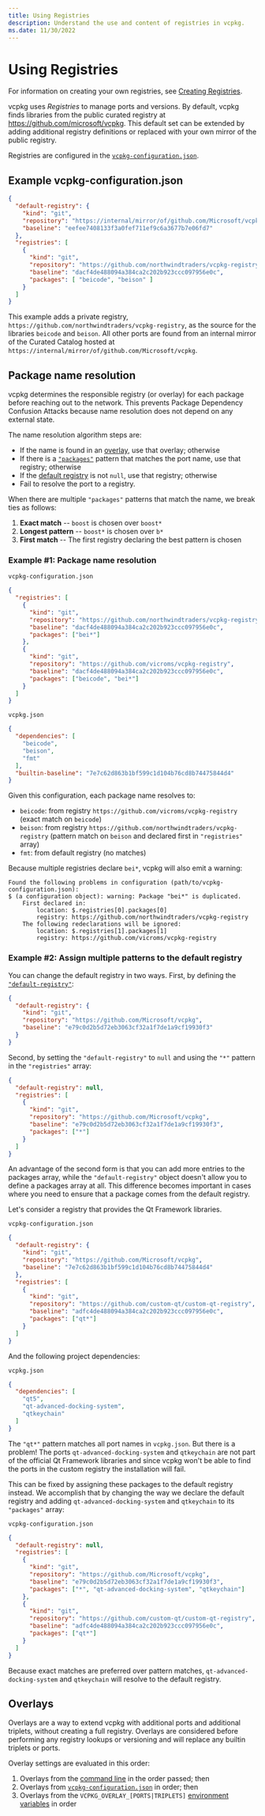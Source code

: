 ```yaml
---
title: Using Registries
description: Understand the use and content of registries in vcpkg.
ms.date: 11/30/2022
---
```

# Using Registries

For information on creating your own registries, see [Creating Registries](../users/registries.md).

vcpkg uses _Registries_ to manage ports and versions. By default, vcpkg finds libraries from the public curated registry at https://github.com/microsoft/vcpkg. This default set can be extended by adding additional registry definitions or replaced with your own mirror of the public registry.

Registries are configured in the [`vcpkg-configuration.json`](../reference/vcpkg-configuration-json.md).

## Example vcpkg-configuration.json

```json
{
  "default-registry": {
    "kind": "git",
    "repository": "https://internal/mirror/of/github.com/Microsoft/vcpkg",
    "baseline": "eefee7408133f3a0fef711ef9c6a3677b7e06fd7"
  },
  "registries": [
    {
      "kind": "git",
      "repository": "https://github.com/northwindtraders/vcpkg-registry",
      "baseline": "dacf4de488094a384ca2c202b923ccc097956e0c",
      "packages": [ "beicode", "beison" ]
    }
  ]
}
```
This example adds a private registry, `https://github.com/northwindtraders/vcpkg-registry`, as the source for the libraries `beicode` and `beison`. All other ports are found from an internal mirror of the Curated Catalog hosted at `https://internal/mirror/of/github.com/Microsoft/vcpkg`.

## Package name resolution

vcpkg determines the responsible registry (or overlay) for each package before reaching out to the network. This prevents Package Dependency Confusion Attacks because name resolution does not depend on any external state.

The name resolution algorithm steps are:

- If the name is found in an [overlay](#overlays), use that overlay; otherwise
- If there is a [`"packages"`](../reference/vcpkg-configuration-json.md#registry-packages) pattern that matches the port name, use that registry; otherwise
- If the [default registry](../reference/vcpkg-configuration-json.md#default-registry) is not `null`, use that registry; otherwise
- Fail to resolve the port to a registry.

When there are multiple `"packages"` patterns that match the name, we break ties as follows:
1. **Exact match** -- `boost` is chosen over `boost*`
2. **Longest pattern** -- `boost*` is chosen over `b*`
3. **First match** -- The first registry declaring the best pattern is chosen

### Example #1: Package name resolution

`vcpkg-configuration.json`
```json
{
  "registries": [
    {
      "kind": "git",
      "repository": "https://github.com/northwindtraders/vcpkg-registry",
      "baseline": "dacf4de488094a384ca2c202b923ccc097956e0c",
      "packages": ["bei*"]
    },
    {
      "kind": "git",
      "repository": "https://github.com/vicroms/vcpkg-registry",
      "baseline": "dacf4de488094a384ca2c202b923ccc097956e0c",
      "packages": ["beicode", "bei*"]
    }
  ]
}
```

`vcpkg.json`
```json
{
  "dependencies": [ 
    "beicode", 
    "beison",
    "fmt"
  ],
  "builtin-baseline": "7e7c62d863b1bf599c1d104b76cd8b74475844d4"
}
```

Given this configuration, each package name resolves to:

* `beicode`: from registry `https://github.com/vicroms/vcpkg-registry` (exact match on `beicode`)
* `beison`: from registry `https://github.com/northwindtraders/vcpkg-registry` (pattern match on `beison` and declared first in `"registries"` array)
* `fmt`: from default registry (no matches)

Because multiple registries declare `bei*`, vcpkg will also emit a warning:

```no-highlight
Found the following problems in configuration (path/to/vcpkg-configuration.json):
$ (a configuration object): warning: Package "bei*" is duplicated.
    First declared in:
        location: $.registries[0].packages[0]
        registry: https://github.com/northwindtraders/vcpkg-registry
    The following redeclarations will be ignored:
        location: $.registries[1].packages[1]
        registry: https://github.com/vicroms/vcpkg-registry
```

### Example #2: Assign multiple patterns to the default registry

You can change the default registry in two ways. First, by defining the [`"default-registry"`](../reference/vcpkg-configuration-json.md#default-registry):
```json
{
  "default-registry": {
    "kind": "git",
    "repository": "https://github.com/Microsoft/vcpkg",
    "baseline": "e79c0d2b5d72eb3063cf32a1f7de1a9cf19930f3"
  }
}
```

Second, by setting the `"default-registry"` to `null` and using the `"*"` pattern in the `"registries"` array:
```json
{
  "default-registry": null,
  "registries": [
    {
      "kind": "git",
      "repository": "https://github.com/Microsoft/vcpkg",
      "baseline": "e79c0d2b5d72eb3063cf32a1f7de1a9cf19930f3",
      "packages": ["*"]
    }
  ]
}
```

An advantage of the second form is that you can add more entries to the packages array, while the `"default-registry"` object doesn't allow you to define a packages array at all. This difference becomes important in cases where you need to ensure that a package comes from the default registry.

Let's consider a registry that provides the Qt Framework libraries.

`vcpkg-configuration.json`
```json
{
  "default-registry": {
    "kind": "git",
    "repository": "https://github.com/Microsoft/vcpkg",
    "baseline": "7e7c62d863b1bf599c1d104b76cd8b74475844d4"
  },
  "registries": [
    {
      "kind": "git",
      "repository": "https://github.com/custom-qt/custom-qt-registry",
      "baseline": "adfc4de488094a384ca2c202b923ccc097956e0c",
      "packages": ["qt*"]
    }
  ]
}
```

And the following project dependencies:

`vcpkg.json`
```json
{
  "dependencies": [ 
    "qt5", 
    "qt-advanced-docking-system", 
    "qtkeychain" 
  ]
}
```

The `"qt*"` pattern matches all port names in `vcpkg.json`. But there is a problem! The ports `qt-advanced-docking-system` and `qtkeychain` are not part of the official Qt Framework libraries and since vcpkg won't be able to find the ports in the custom registry the installation will fail.

This can be fixed by assigning these packages to the default registry instead. We accomplish that by changing the way we declare the default registry and adding `qt-advanced-docking-system` and `qtkeychain` to its `"packages"` array:

`vcpkg-configuration.json`
```json
{
  "default-registry": null,
  "registries": [
    {
      "kind": "git",
      "repository": "https://github.com/Microsoft/vcpkg",
      "baseline": "e79c0d2b5d72eb3063cf32a1f7de1a9cf19930f3",
      "packages": ["*", "qt-advanced-docking-system", "qtkeychain"]
    },
    {
      "kind": "git",
      "repository": "https://github.com/custom-qt/custom-qt-registry",
      "baseline": "adfc4de488094a384ca2c202b923ccc097956e0c",
      "packages": ["qt*"]
    }
  ]
}
```

Because exact matches are preferred over pattern matches, `qt-advanced-docking-system` and `qtkeychain` will resolve to the default registry.

## <a name="overlays"></a> Overlays

Overlays are a way to extend vcpkg with additional ports and additional triplets, without creating a full registry. Overlays are considered before performing any registry lookups or versioning and will replace any builtin triplets or ports.

Overlay settings are evaluated in this order:

1. Overlays from the [command line](../commands/common-options.md#overlay-ports) in the order passed; then
2. Overlays from [`vcpkg-configuration.json`](../reference/vcpkg-configuration-json.md#overlay-ports) in order; then
3. Overlays from the `VCPKG_OVERLAY_[PORTS|TRIPLETS]` [environment variables](config-environment.md#vcpkg_overlay_ports) in order

